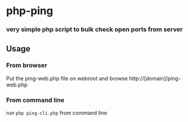 # php-ping

### very simple php script to bulk check open ports from server

## Usage

### From browser
Put the ping-web.php file on webroot and browse http://[domain]/ping-web.php

### From command line
run ```php ping-cli.php``` from command line
